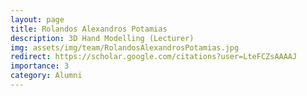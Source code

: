 ```yaml
---
layout: page
title: Rolandos Alexandros Potamias
description: 3D Hand Modelling (Lecturer)
img: assets/img/team/RolandosAlexandrosPotamias.jpg
redirect: https://scholar.google.com/citations?user=LteFCZsAAAAJ
importance: 3
category: Alumni
---
```

